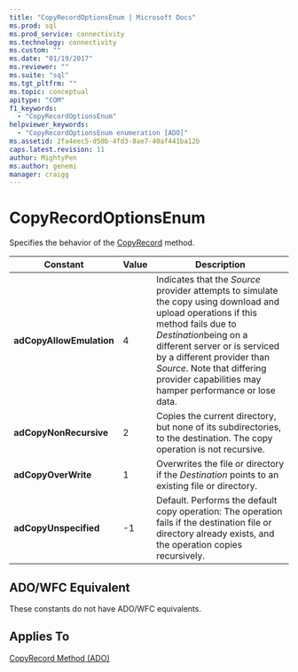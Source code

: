 ```yaml
---
title: "CopyRecordOptionsEnum | Microsoft Docs"
ms.prod: sql
ms.prod_service: connectivity
ms.technology: connectivity
ms.custom: ""
ms.date: "01/19/2017"
ms.reviewer: ""
ms.suite: "sql"
ms.tgt_pltfrm: ""
ms.topic: conceptual
apitype: "COM"
f1_keywords: 
  - "CopyRecordOptionsEnum"
helpviewer_keywords: 
  - "CopyRecordOptionsEnum enumeration [ADO]"
ms.assetid: 2fa4eec5-d50b-4fd3-8ae7-40af441ba12b
caps.latest.revision: 11
author: MightyPen
ms.author: genemi
manager: craigg
---
```

# CopyRecordOptionsEnum
Specifies the behavior of the [CopyRecord](../../../ado/reference/ado-api/copyrecord-method-ado.md) method.  
  
|Constant|Value|Description|  
|--------------|-----------|-----------------|  
|**adCopyAllowEmulation**|4|Indicates that the *Source* provider attempts to simulate the copy using download and upload operations if this method fails due to *Destination*being on a different server or is serviced by a different provider than *Source*. Note that differing provider capabilities may hamper performance or lose data.|  
|**adCopyNonRecursive**|2|Copies the current directory, but none of its subdirectories, to the destination. The copy operation is not recursive.|  
|**adCopyOverWrite**|1|Overwrites the file or directory if the *Destination* points to an existing file or directory.|  
|**adCopyUnspecified**|-1|Default. Performs the default copy operation: The operation fails if the destination file or directory already exists, and the operation copies recursively.|  
  
## ADO/WFC Equivalent  
 These constants do not have ADO/WFC equivalents.  
  
## Applies To  
 [CopyRecord Method (ADO)](../../../ado/reference/ado-api/copyrecord-method-ado.md)
